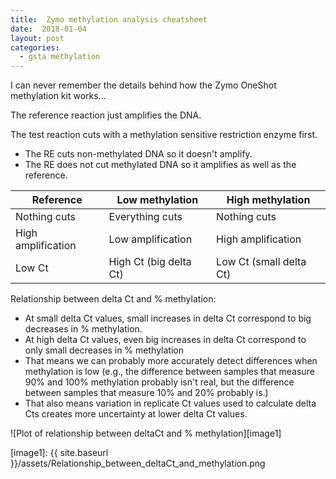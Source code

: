 ```yaml
---
title:  Zymo methylation analysis cheatsheet
date:  2018-01-04
layout: post
categories:
  - gsta methylation
---
```


I can never remember the details behind how the Zymo OneShot methylation kit works...

The reference reaction just amplifies the DNA.

The test reaction cuts with a methylation sensitive restriction enzyme first.
  * The RE cuts non-methylated DNA so it doesn't amplify.
  * The RE does not cut methylated DNA so it amplifies as well as the reference.

| Reference | Low methylation | High methylation |
| --------- | --------------- | ---------------- |
| Nothing cuts | Everything cuts | Nothing cuts |
| High amplification | Low amplification  | High amplification |
| Low Ct | High Ct (big delta Ct) | Low Ct (small delta Ct) |

Relationship between delta Ct and % methylation:
  * At small delta Ct values, small increases in delta Ct correspond to big decreases in % methylation.
  * At high delta Ct values, even big increases in delta Ct correspond to only small decreases in % methylation
  * That means we can probably more accurately detect differences when methylation is low (e.g., the difference between samples that measure 90% and 100% methylation probably isn't real, but the difference between samples that measure 10% and 20% probably is.)
  * That also means variation in replicate Ct values used to calculate delta Cts creates more uncertainty at lower delta Ct values.

![Plot of relationship between deltaCt and % methylation][image1]

[image1]: {{ site.baseurl }}/assets/Relationship_between_deltaCt_and_methylation.png
